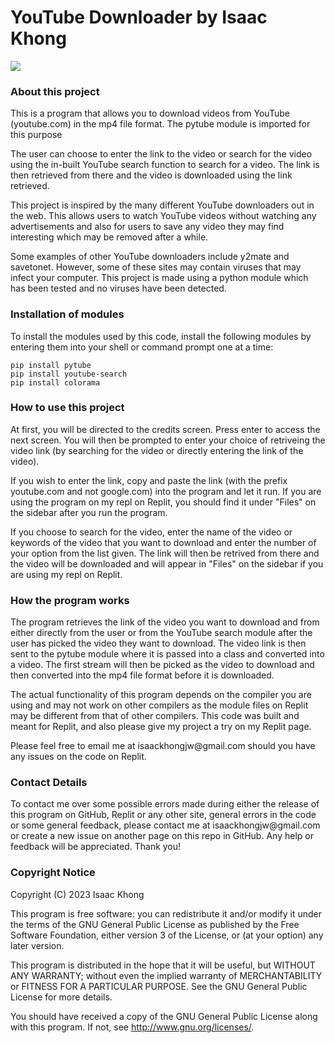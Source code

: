 <h1> YouTube Downloader by Isaac Khong </h1>
<img src="https://user-images.githubusercontent.com/82068061/224307056-9bc03801-5919-4798-a3ca-383a5054e795.png"/>

<h3> About this project </h3>
<p> This is a program that allows you to download videos from YouTube (youtube.com) in the mp4 file format. The pytube module is imported for this purpose </p>
<p> The user can choose to enter the link to the video or search for the video using the in-built YouTube search function to search for a video. The link is then retrieved from there and the video is downloaded using the link retrieved. </p>
<p> This project is inspired by the many different YouTube downloaders out in the web. This allows users to watch YouTube videos without watching any advertisements and also for users to save any video they may find interesting which may be removed after a while. </p>
<p> Some examples of other YouTube downloaders include y2mate and savetonet. However, some of these sites may contain viruses that may infect your computer. This project is made using a python module which has been tested and no viruses have been detected.</p>

<h3> Installation of modules </h3>
<p> To install the modules used by this code, install the following modules by entering them into your shell or command prompt one at a time: </p>


```
pip install pytube
pip install youtube-search
pip install colorama
```

<h3> How to use this project </h3>
<p>At first, you will be directed to the credits screen. Press enter to access the next screen. You will then be prompted to enter your choice of retriveing the video link (by searching for the video or directly entering the link of the video).</p>
<p> If you wish to enter the link, copy and paste the link (with the prefix youtube.com and not google.com) into the program and let it run. If you are using the program on my repl on Replit, you should find it under "Files" on the sidebar after you run the program. </p>
<p> If you choose to search for the video, enter the name of the video or keywords of the video that you want to download and enter the number of your option from the list given. The link will then be retrived from there and the video will be downloaded and will appear in "Files" on the sidebar if you are using my repl on Replit. </p>

<h3> How the program works </h3>
<p>The program retrieves the link of the video you want to download and from either directly from the user or from the YouTube search module after the user has picked the video they want to download. The video link is then sent to the pytube module where it is passed into a class and converted into a video. The first stream will then be picked as the video to download and then converted into the mp4 file format before it is downloaded. </p>

<p>The actual functionality of this program depends on the compiler you are using and may not work on other compilers as the module files on Replit may be different from that of other compilers. This code was built and meant for Replit, and also please give my project a try on my Replit page. </p>

<p>Please feel free to email me at isaackhongjw@gmail.com should you have any issues on the code on Replit. </p>

<h3> Contact Details </h3>
<p>To contact me over some possible errors made during either the release of this program on GitHub, Replit or any other site, general errors in the code or some general feedback, please contact me at isaackhongjw@gmail.com or create a new issue on another page on this repo in GitHub. Any help or feedback will be appreciated. Thank you! </p>

<h3> Copyright Notice </h3>
Copyright (C) 2023 Isaac Khong

This program is free software: you can redistribute it and/or modify it under the terms of the GNU General Public License as published by the Free Software Foundation, either version 3 of the License, or (at your option) any later version.

This program is distributed in the hope that it will be useful, but WITHOUT ANY WARRANTY; without even the implied warranty of MERCHANTABILITY or FITNESS FOR A PARTICULAR PURPOSE.  See the GNU General Public License for more details.

You should have received a copy of the GNU General Public License along with this program.  If not, see <http://www.gnu.org/licenses/>.
